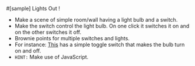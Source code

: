 #[sample] Lights Out !

- Make a scene of simple room/wall having a light bulb and a switch.
- Make the switch control the light bulb. On one click it switches it on and on the other switches it off.
- Brownie points for multiple switches and lights.
- For instance: [This](http://bit.ly/1NQj27P) has a simple toggle switch that makes the bulb turn on and off.
- `HINT:` Make use of JavaScript.
